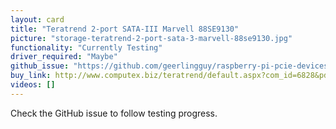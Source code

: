 ```yaml
---
layout: card
title: "Teratrend 2-port SATA-III Marvell 88SE9130"
picture: "storage-teratrend-2-port-sata-3-marvell-88se9130.jpg"
functionality: "Currently Testing"
driver_required: "Maybe"
github_issue: "https://github.com/geerlingguy/raspberry-pi-pcie-devices/issues/29"
buy_link: http://www.computex.biz/teratrend/default.aspx?com_id=6828&pdt_id=48154&PageType=ProductDetail&ContentTab=Specification
videos: []
---
```

Check the GitHub issue to follow testing progress.

